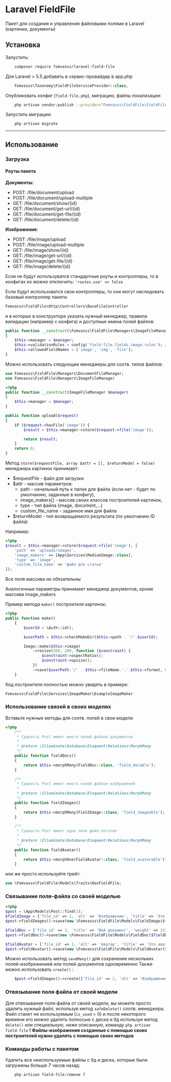 # Laravel FieldFile
Пакет для создания и управления файловыми полями в Laravel (картинки, документы)

## Установка
Запустить:
```bash
	composer require fomvasss/laravel-field-file
```

Для Laravel > 5.5 добавить в сервис-провайдер в app.php
```php
	Fomvasss\Taxonomy\FieldFileServiceProvider::class,
```

Опубликовать конфиг (`field-file.php`), миграцию, файлы локализации:
```bash
	php artisan vendor:publish --provider="Fomvasss\FieldFile\FieldFileServiceProvider"
```
Запустить миграцию
```bash
	php artisan migrate
```

---
## Использование

### Загрузка

#### Роуты пакета
**Документы:**
* POST: /file/document/upload
* POST: /file/document/upload-multiple
* GET: /file/document/show/{id}
* GET: /file/document/get-url/{id}
* GET: /file/document/get-file/{id}
* GET: /file/document/delete/{id}
    
**Изображения:**
* POST: /file/image/upload
* POST: /file/image/upload-multiple
* GET: /file/image/show/{id}
* GET: /file/image/get-url/{id}
* GET: /file/image/get-file/{id}
* GET: /file/image/delete/{id}

Если не будут используватся стандартные роуты и контроллеры, то в конфигах их можно отключить: `'routes.use' => false`

Если будут использоватся свои контроллеры, то они могут наследовать базовый контроллер пакета:
```php
Fomvasss\FieldFile\Http\Controllers\BaseFileController
```
и в которых в конструкторе указать нужный менеджер, правила валидации (например с конфига) и доступные имена полей файлов:
```php
public function __construct(\Fomvasss\FieldFile\Managers\ImageFileManager $manager)
{
	$this->manager = $manager;
	$this->validationRules = config('field-file.fields.image.rules'); //если не указывать - то будет только проверка на файл
	$this->allowedFieldNames = ['image', 'img', 'file'];
}
```

Можно использовать следующии менеджеры для соотв. типов файлов:
```php
use Fomvasss\FieldFile\Managers\DocumentFileManager;
use Fomvasss\FieldFile\Managers\ImageFileManager
```

```php
<?php
public function __construct(ImageFileManager $manager)
{
	$this->manager = $manager;
}

public function upload($request)
{
	if ($request->hasFile('image')) {
		$result = $this->manager->store($request->file('image'));

		return $result;
	}
	return 0;
}
```

Метод `store($requestFile, array $attr = [], $returnModel = false)` менеджера картинок принимает:
- $requestFile - файл для загрузки
- $attr - массив параметров:
	- path - начальный путь к папке для файла (если нет - будет по умолчанию, заданные в конфигу),
	- image_makers[] - массив своих классов построителей картинок, 
	- type - тип файла (image, document,...)
	- custom_file_name - заданное имя для файла
- $returnModel - тип возвращаемого результата (по умолчанию ID файла)

Например:
```php
<?php
$result = $this->manager->store($request->file('image'), [
    'path' => 'uploads/images',
    'image_makers' => [App\Services\MediumImage::class],
    'type' => 'image',
    'custom_file_name' => 'файл для статьи'
]);
```
Все поля массива не обязательны

Аналогичные параметры принимает менеджер документов, кроме массива image_makers

Пример метода `make()` построителя картинок:
```php
<?php
public function make()
    {
        $userId = \Auth::id();

        $userPath = $this->checkMakeDir($this->path . '/'.$userId);

        Image::make($this->image)
            ->resize(360, 280, function ($constraint) {
                $constraint->aspectRatio();
                $constraint->upsize();
            })
            ->save($userPath.'/' . $this->fileName.'.'.$this->format, $this->compress);
    }
```

Код построителя полностью можно увидеть в примере:
```php
Fomvasss\FieldFile\Services\ImageMaker\ExampleImageMaker
```
### Использование связей в своих моделях
Вставьте нужные методы для соотв. полей в свои модели
```php
<?php
	/**
     * Сущность Post имеет много полей файлов-документов
     *
     * @return \Illuminate\Database\Eloquent\Relations\MorphMany
     */
    public function fieldDocs()
    {
        return $this->morphMany(FieldDoc::class, 'field_docable');
    }

    /**
     * Сущность Post имеет много полей файлов-изображений
     *
     * @return \Illuminate\Database\Eloquent\Relations\MorphMany
     */
    public function fieldImages()
    {
        return $this->morphMany(FieldImage::class, 'field_imageable');
    }

    /**
     * Сущность Post имеет одно поле файл-логотип
     *
     * @return \Illuminate\Database\Eloquent\Relations\MorphMany
     */
    public function fieldAvatar()
    {
        return $this->morphOne(FieldAvatar::class, 'field_avatarable');
    }
```

или же просто используйте трейт:

```php
use \Fomvasss\FieldFile\Models\Traits\HasFieldFile;
```

### Связывание поля-файла со своей моделью
```php
<?php
$post = \App\Models\Post::find(1);
$fieldImage = ['file_id' => 1, 'alt' => 'Изображение', 'title' => 'Это изображение', 'weight' => 22];
$post->fieldImages()->save(new \Fomvasss\FieldFile\Models\FieldImage($fieldImage));

$fieldDoc = ['file_id' => 3, 'title' => 'Мой документ', 'weight' => 33];
$post->fieldDoc()->save(new \Fomvasss\FieldFile\Models\FieldDoc($fieldDoc));

$fieldAvatar = ['file_id' => 1, 'alt' => 'Аватар', 'title' => 'Это аватар'];
$post->fieldAvatar()->save(new \Fomvasss\FieldFile\Models\FieldAvatar($fieldAvatar));
```

Можно использовать метод `saveMany()` для сохранение нескольких полей-изобреженией или полей-документов одновременно
Также можно использовать `create()` :
```php
    $post->fieldImages()->create(['file_id' => 2, 'alt' => 'Изображение', 'title' => 'Это тоже изображение']);
```

### Отвязывание поля файла от своей модели
Для отвязывания поля-файла от своей модели, вы можете просто удалить нужный файл, используя метод `safeDelete()` соотв. менеджера.
Файл станет не используемым (`is_used` = 0) и после некоторого времени его можно удалять полносью с диска и бд используя метод `delete()` или специальную, ниже описанную, команду `php artisan field-file`
__! Файлы-изображения созданные с помощью своих построителей нужно удалять с помощью своих методов__

### Команды работы с пакетом
Удалить все неиспользуемые файлы с бд и диска, которые были загружены больше 7 часов назад: 
```bash
	php artisan field-file:remove 7
```
